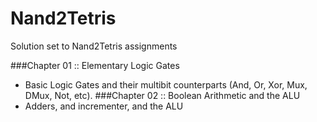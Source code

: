 # Nand2Tetris
Solution set to Nand2Tetris assignments

###Chapter 01 :: Elementary Logic Gates
- Basic Logic Gates and their multibit counterparts (And, Or, Xor, Mux, DMux, Not, etc).
###Chapter 02 :: Boolean Arithmetic and the ALU
- Adders, and incrementer, and the ALU  
